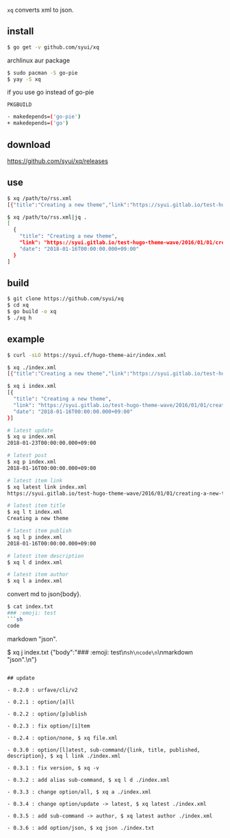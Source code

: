 `xq` converts xml to json.

## install

```sh
$ go get -v github.com/syui/xq
```

archlinux aur package

```sh
$ sudo pacman -S go-pie
$ yay -S xq
```

if you use go instead of go-pie

`PKGBUILD`

```sh
- makedepends=('go-pie')
+ makedepends=('go')
```

## download

https://github.com/syui/xq/releases

## use

```sh
$ xq /path/to/rss.xml
[{"title":"Creating a new theme","link":"https://syui.gitlab.io/test-hugo-theme-wave/2016/01/01/creating-a-new-theme/","date":"2018-01-16T00:00:00.000+09:00"}, {"title":"Archive","link":"https://syui.gitlab.io/test-hugo-theme-wave/archive/","date":"2018-01-16T00:00:00.000+09:00"}]

$ xq /path/to/rss.xml|jq .
[
  {
    "title": "Creating a new theme",
    "link": "https://syui.gitlab.io/test-hugo-theme-wave/2016/01/01/creating-a-new-theme/",
    "date": "2018-01-16T00:00:00.000+09:00"
  }
]
```

## build

```sh
$ git clone https://github.com/syui/xq
$ cd xq
$ go build -o xq
$ ./xq h
```

## example

```sh
$ curl -sLO https://syui.cf/hugo-theme-air/index.xml

$ xq ./index.xml
[{"title":"Creating a new theme","link":"https://syui.gitlab.io/test-hugo-theme-wave/2016/01/01/creating-a-new-theme/","date":"2018-01-16T00:00:00.000+09:00"}, {"title":"Archive","link":"https://syui.gitlab.io/test-hugo-theme-wave/archive/","date":"2018-01-16T00:00:00.000+09:00"}]

$ xq i index.xml
[{
  "title": "Creating a new theme",
  "link": "https://syui.gitlab.io/test-hugo-theme-wave/2016/01/01/creating-a-new-theme/",
  "date": "2018-01-16T00:00:00.000+09:00"
}]

# latest update
$ xq u index.xml
2018-01-23T00:00:00.000+09:00

# latest post
$ xq p index.xml
2018-01-16T00:00:00.000+09:00

# latest item link
$ xq latest link index.xml
https://syui.gitlab.io/test-hugo-theme-wave/2016/01/01/creating-a-new-theme/

# latest item title
$ xq l t index.xml
Creating a new theme

# latest item publish
$ xq l p index.xml
2018-01-16T00:00:00.000+09:00

# latest item description
$ xq l d index.xml

# latest item author
$ xq l a index.xml
```

convert md to json{body}.

```sh
$ cat index.txt
### :emoji: test
```sh
code
```
markdown "json".

$ xq j index.txt
{"body":"### :emoji: test\n```sh\ncode\n```\nmarkdown \"json\".\n"}
```

## update

- 0.2.0 : urfave/cli/v2

- 0.2.1 : option/[a]ll

- 0.2.2 : option/[p]ublish

- 0.2.3 : fix option/[i]tem

- 0.2.4 : option/none, $ xq file.xml

- 0.3.0 : option/[l]atest, sub-command/{link, title, published, description}, $ xq l link ./index.xml

- 0.3.1 : fix version, $ xq -v

- 0.3.2 : add alias sub-command, $ xq l d ./index.xml

- 0.3.3 : change option/all, $ xq a ./index.xml

- 0.3.4 : change option/update -> latest, $ xq latest ./index.xml

- 0.3.5 : add sub-command -> author, $ xq latest author ./index.xml

- 0.3.6 : add option/json, $ xq json ./index.txt
